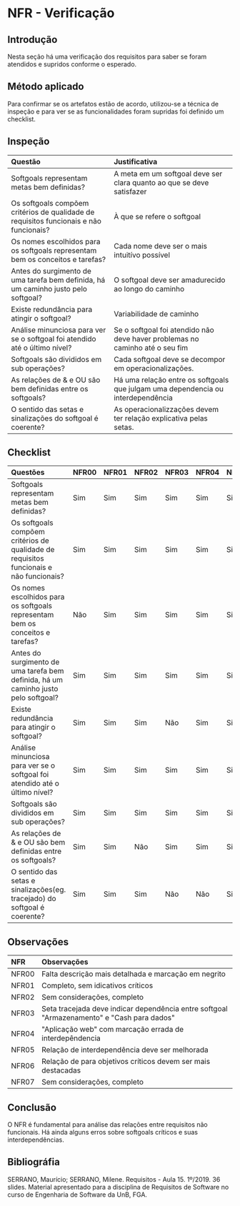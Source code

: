 # NFR - Verificação

## Introdução
Nesta seção há uma verificação dos requisitos para saber se foram atendidos e supridos conforme o esperado.

## Método aplicado
Para confirmar se os artefatos estão de acordo, utilizou-se a técnica de inspeção e para ver se as funcionalidades foram supridas foi definido um checklist.

## Inspeção

**Questão** | **Justificativa**
:--------- | :------
Softgoals representam metas bem definidas? | A meta em um softgoal deve ser clara quanto ao que se deve satisfazer
Os softgoals compõem critérios de qualidade de requisitos funcionais e não funcionais? | À que se refere o softgoal
Os nomes escolhidos para os softgoals representam bem os conceitos e tarefas? | Cada nome deve ser o mais intuitívo possível
Antes do surgimento de uma tarefa bem definida, há um caminho justo pelo softgoal? | O softgoal deve ser amadurecido ao longo do caminho
Existe redundância para atingir o softgoal? | Variabilidade de caminho
Análise minunciosa para ver se o softgoal foi atendido até o último nível? | Se o softgoal foi atendido não deve haver problemas no caminho até o seu fim
Softgoals são divididos em sub operações? | Cada softgoal deve se decompor em operacionalizações.
As relações de & e OU são bem definidas entre os softgoals? | Há uma relação entre os softgoals que julgam uma dependencia ou interdependência
O sentido das setas e sinalizações do softgoal é coerente? | As operacionalizzações devem ter relação explicativa pelas setas.

## Checklist

Questões | NFR00 | NFR01 | NFR02 | NFR03 | NFR04 | NFR05 | NFR06 | NFR07
:-------- | :------ | :------ | :------ | :------ | :------ | :------ | :------ | :------
Softgoals representam metas bem definidas? | Sim | Sim | Sim | Sim | Sim | Sim | Sim | Sim
Os softgoals compõem critérios de qualidade de requisitos funcionais e não funcionais? | Sim | Sim | Sim | Sim | Sim | Sim | Sim | Sim
Os nomes escolhidos para os softgoals representam bem os conceitos e tarefas? | Não | Sim | Sim | Sim | Sim | Sim | Sim | Sim
Antes do surgimento de uma tarefa bem definida, há um caminho justo pelo softgoal? | Sim | Sim | Sim | Sim | Sim | Sim | Sim | Sim
Existe redundância para atingir o softgoal? | Sim | Sim | Sim | Não | Sim | Sim | Sim | Sim
Análise minunciosa para ver se o softgoal foi atendido até o último nível? | Sim | Sim | Sim | Sim | Sim | Sim | Sim | Sim
Softgoals são divididos em sub operações? | Sim | Sim | Sim | Sim | Sim | Sim | Sim | Sim
As relações de & e OU são bem definidas entre os softgoals? | Sim | Sim | Não | Sim | Sim | Sim | Sim | Sim
O sentido das setas e sinalizações(eg. tracejado) do softgoal é coerente? | Sim | Sim | Sim | Não | Não | Sim | Sim | Sim

## Observações

NFR | Observações
:-------- | :------
NFR00 | Falta descrição mais detalhada e marcação em negrito
NFR01 | Completo, sem idicativos críticos
NFR02 | Sem considerações, completo
NFR03 | Seta tracejada deve indicar dependência entre softgoal "Armazenamento" e "Cash para dados"
NFR04 | "Aplicação web" com marcação errada de interdepêndencia
NFR05 | Relação de interdependência deve ser melhorada
NFR06 | Relação de para objetivos críticos devem ser mais destacadas
NFR07 | Sem considerações, completo

## Conclusão

O NFR é fundamental para análise das relações entre requisitos não funcionais. Há ainda alguns erros sobre softgoals críticos e suas interdependências.

## Bibliográfia

SERRANO, Maurício; SERRANO, Milene. Requisitos - Aula 15. 1º/2019. 36 slides. Material apresentado para a disciplina de Requisitos de Software no curso de Engenharia de Software da UnB, FGA.